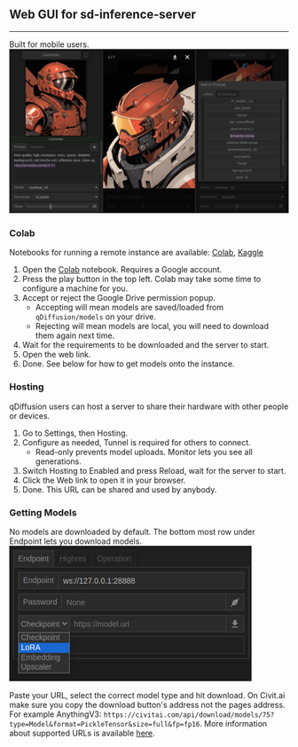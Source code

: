 ## Web GUI for sd-inference-server
--------
Built for mobile users.
![example](https://github.com/arenasys/arenasys.github.io/raw/master/screenshot.png)

### Colab
Notebooks for running a remote instance are available: [Colab](https://colab.research.google.com/github/arenasys/qDiffusion/blob/master/remote_colab.ipynb), [Kaggle](https://www.kaggle.com/code/arenasys/qdiffusion)
1. Open the [Colab](https://colab.research.google.com/github/arenasys/qDiffusion/blob/master/remote_colab.ipynb) notebook. Requires a Google account.
2. Press the play button in the top left. Colab may take some time to configure a machine for you.
3. Accept or reject the Google Drive permission popup.
	- Accepting will mean models are saved/loaded from `qDiffusion/models` on your drive.
	- Rejecting will mean models are local, you will need to download them again next time.
4. Wait for the requirements to be downloaded and the server to start.
5. Open the web link.
6. Done. See below for how to get models onto the instance.

### Hosting
qDiffusion users can host a server to share their hardware with other people or devices.
1. Go to Settings, then Hosting.
2. Configure as needed, Tunnel is required for others to connect.
    - Read-only prevents model uploads. Monitor lets you see all generations.
2. Switch Hosting to Enabled and press Reload, wait for the server to start.
3. Click the Web link to open it in your browser.
4. Done. This URL can be shared and used by anybody.

### Getting Models
No models are downloaded by default. The bottom most row under Endpoint lets you download models.
![download](https://github.com/arenasys/arenasys.github.io/raw/master/download.png)

Paste your URL, select the correct model type and hit download. On Civit.ai make sure you copy the download button's address not the pages address. For example AnythingV3: `https://civitai.com/api/download/models/75?type=Model&format=PickleTensor&size=full&fp=fp16`. More information about supported URLs is available [here](https://github.com/arenasys/qDiffusion/wiki/Guide#downloading).
